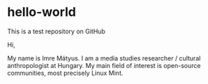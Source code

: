 # hello-world
This is a test repository on GitHub

Hi,

My name is Imre Mátyus. I am a media studies researcher / cultural anthropologist at Hungary. My main field of interest is open-source communities, most precisely Linux Mint.
